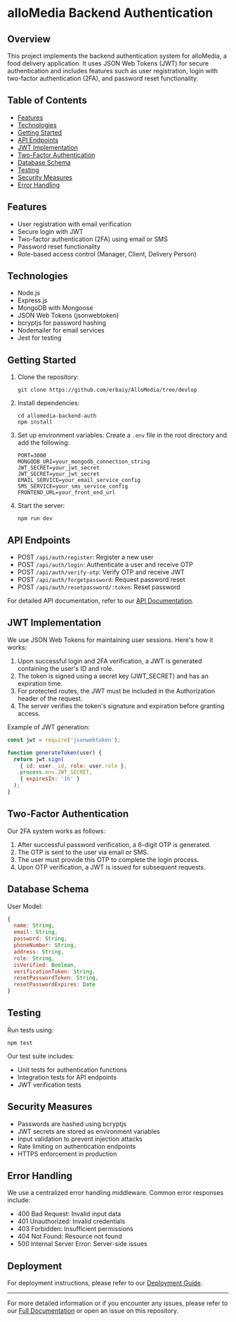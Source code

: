 # alloMedia Backend Authentication

## Overview

This project implements the backend authentication system for alloMedia, a food delivery application. It uses JSON Web Tokens (JWT) for secure authentication and includes features such as user registration, login with two-factor authentication (2FA), and password reset functionality.

## Table of Contents

- [Features](#features)
- [Technologies](#technologies)
- [Getting Started](#getting-started)
- [API Endpoints](#api-endpoints)
- [JWT Implementation](#jwt-implementation)
- [Two-Factor Authentication](#two-factor-authentication)
- [Database Schema](#database-schema)
- [Testing](#testing)
- [Security Measures](#security-measures)
- [Error Handling](#error-handling)

## Features

- User registration with email verification
- Secure login with JWT
- Two-factor authentication (2FA) using email or SMS
- Password reset functionality
- Role-based access control (Manager, Client, Delivery Person)

## Technologies

- Node.js
- Express.js
- MongoDB with Mongoose
- JSON Web Tokens (jsonwebtoken)
- bcryptjs for password hashing
- Nodemailer for email services
- Jest for testing

## Getting Started

1. Clone the repository:
   ```
   git clone https://github.com/erbaiy/AlloMedia/tree/devlop
   ```

2. Install dependencies:
   ```
   cd allomedia-backend-auth
   npm install
   ```

3. Set up environment variables:
   Create a `.env` file in the root directory and add the following:
   ```
   PORT=3000
   MONGODB_URI=your_mongodb_connection_string
   JWT_SECRET=your_jwt_secret
   JWT_SECRET=your_jwt_secret
   EMAIL_SERVICE=your_email_service_config
   SMS_SERVICE=your_sms_service_config
   FRONTEND_URL=your_front_end_url
   ```

4. Start the server:
   ```
   npm run dev
   ```

## API Endpoints

- POST `/api/auth/register`: Register a new user
- POST `/api/auth/login`: Authenticate a user and receive OTP
- POST `/api/auth/verify-otp`: Verify OTP and receive JWT
- POST `/api/auth/forgetpassword`: Request password reset
- POST `/api/auth/resetpassword/:token`: Reset password

For detailed API documentation, refer to our [API Documentation](postmanDoc).

## JWT Implementation

We use JSON Web Tokens for maintaining user sessions. Here's how it works:

1. Upon successful login and 2FA verification, a JWT is generated containing the user's ID and role.
2. The token is signed using a secret key (JWT_SECRET) and has an expiration time.
3. For protected routes, the JWT must be included in the Authorization header of the request.
4. The server verifies the token's signature and expiration before granting access.

Example of JWT generation:

```javascript
const jwt = require('jsonwebtoken');

function generateToken(user) {
  return jwt.sign(
    { id: user._id, role: user.role },
    process.env.JWT_SECRET,
    { expiresIn: '1h' }
  );
}
```

## Two-Factor Authentication

Our 2FA system works as follows:

1. After successful password verification, a 6-digit OTP is generated.
2. The OTP is sent to the user via email or SMS.
3. The user must provide this OTP to complete the login process.
4. Upon OTP verification, a JWT is issued for subsequent requests.

## Database Schema

User Model:

```javascript
{
  name: String,
  email: String,
  password: String,
  phoneNumber: String,
  address: String,
  role: String,
  isVerified: Boolean,
  verificationToken: String,
  resetPasswordToken: String,
  resetPasswordExpires: Date
}
```

## Testing

Run tests using:

```
npm test
```

Our test suite includes:
- Unit tests for authentication functions
- Integration tests for API endpoints
- JWT verification tests

## Security Measures

- Passwords are hashed using bcryptjs
- JWT secrets are stored as environment variables
- Input validation to prevent injection attacks
- Rate limiting on authentication endpoints
- HTTPS enforcement in production

## Error Handling

We use a centralized error handling middleware. Common error responses include:

- 400 Bad Request: Invalid input data
- 401 Unauthorized: Invalid credentials
- 403 Forbidden: Insufficient permissions
- 404 Not Found: Resource not found
- 500 Internal Server Error: Server-side issues

## Deployment

For deployment instructions, please refer to our [Deployment Guide](link-to-deployment-guide).

---

For more detailed information or if you encounter any issues, please refer to our [Full Documentation](ckeckmyporfolio) or open an issue on this repository.
